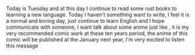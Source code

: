 Today is Tuesday and at this day I continue to read some rust books to learning a new language. Today I haven't something want to write, I feel it is a normal and boring day, just continue to learn English and I hope communicate with someone, I want talk about some anime just like <Delicious in Dungeon>, it is my very recommended comic work at these ten years period, the anime of this comic will be published at the January next year, I'm very excited to listen this message

